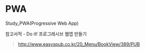 # PWA
Study_PWA(Progressive Web App)

참고서적 - Do it! 프로그레시브 웹앱 만들기  

>http://www.easyspub.co.kr/20_Menu/BookView/389/PUB